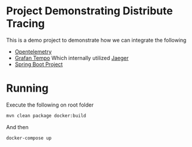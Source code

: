 # Project Demonstrating Distribute Tracing

This is a demo project to demonstrate how we can integrate the following

* [Opentelemetry](https://opentelemetry.io/)
* [Grafan Tempo](https://grafana.com/oss/tempo/) Which internally utilized [Jaeger](https://www.jaegertracing.io/)
* [Spring Boot Project](https://spring.io/projects/spring-boot)

# Running

Execute the following on root folder

````bash
mvn clean package docker:build
````

And then 

````bash
docker-compose up
````